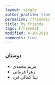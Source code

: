 ```yaml
---
layout: single
author_profile: true
permalink: /friends/
title: My friends
tags: [friends]
modified: 4-10-2019
comments: true
---
```


### دوستان
* مریم محمدی
* زهرا فرمانی
* تینا کمالی فرد



